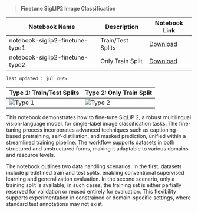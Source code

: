 > **Finetune SigLIP2 Image Classification**

| Notebook Name                        | Description                                      | Notebook Link |
|-------------------------------------|--------------------------------------------------|----------------|
| notebook-siglip2-finetune-type1  | Train/Test Splits  | [Download](https://github.com/PRITHIVSAKTHIUR/FineTuning-SigLIP-2/blob/main/Finetune-SigLIP2-Image-Classification/1.SigLIP2_Finetune_ImageClassification_TrainTest_Splits.ipynb) |
| notebook-siglip2-finetune-type2  | Only Train Split  | [Download](https://github.com/PRITHIVSAKTHIUR/FineTuning-SigLIP-2/blob/main/Finetune-SigLIP2-Image-Classification/2.SigLIP2_Finetune_ImageClassification_OnlyTrain_Splits.ipynb) |

```
last updated : jul 2025
```

| **Type 1: Train/Test Splits** | **Type 2: Only Train Split** |
|------------------------------|------------------------------|
| ![Type 1](https://cdn-uploads.huggingface.co/production/uploads/65bb837dbfb878f46c77de4c/l0vfc0wtIp5mHgP-KGtff.png) | ![Type 2](https://cdn-uploads.huggingface.co/production/uploads/65bb837dbfb878f46c77de4c/xFXZYGbbL1PgoyyobVLym.png) |


This notebook demonstrates how to fine-tune SigLIP 2, a robust multilingual vision-language model, for single-label image classification tasks. The fine-tuning process incorporates advanced techniques such as captioning-based pretraining, self-distillation, and masked prediction, unified within a streamlined training pipeline. The workflow supports datasets in both structured and unstructured forms, making it adaptable to various domains and resource levels.

The notebook outlines two data handling scenarios. In the first, datasets include predefined train and test splits, enabling conventional supervised learning and generalization evaluation. In the second scenario, only a training split is available; in such cases, the training set is either partially reserved for validation or reused entirely for evaluation. This flexibility supports experimentation in constrained or domain-specific settings, where standard test annotations may not exist.
